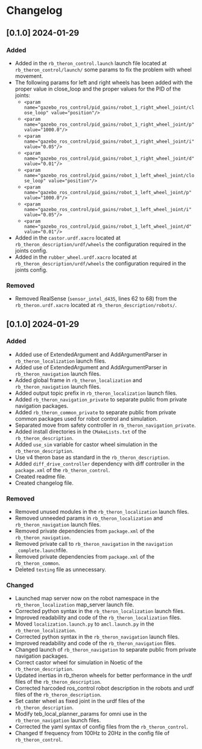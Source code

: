 # Changelog

## [0.1.0] 2024-01-29

### Added
- Added in the `rb_theron_control.launch` launch file located at `rb_theron_control/launch/` some params to fix the problem with wheel movement. 
- The following params for left and right wheels has been added with the proper value in close_loop and the proper values for the PID of the joints:
    - `<param name="gazebo_ros_control/pid_gains/robot_1_right_wheel_joint/close_loop" value="position"/>`
    - `<param name="gazebo_ros_control/pid_gains/robot_1_right_wheel_joint/p" value="1000.0"/>`
    - `<param name="gazebo_ros_control/pid_gains/robot_1_right_wheel_joint/i" value="0.05"/>`
    - `<param name="gazebo_ros_control/pid_gains/robot_1_right_wheel_joint/d" value="0.01"/>`
    - `<param name="gazebo_ros_control/pid_gains/robot_1_left_wheel_joint/close_loop" value="position"/>`
    - `<param name="gazebo_ros_control/pid_gains/robot_1_left_wheel_joint/p" value="1000.0"/>`
    - `<param name="gazebo_ros_control/pid_gains/robot_1_left_wheel_joint/i" value="0.05"/>`
    - `<param name="gazebo_ros_control/pid_gains/robot_1_left_wheel_joint/d" value="0.01"/>`
- Added in the `castor.urdf.xacro` located at `rb_theron_description/urdf/wheels` the configuration required in the joints config.
- Added in the `rubber_wheel.urdf.xacro` located at `rb_theron_description/urdf/wheels` the configuration required in the joints config.

### Removed
- Removed RealSense (`sensor_intel_d435`, lines 62 to 68) from the `rb_theron.urdf.xacro` located at `rb_theron_description/robots/`.

## [0.1.0] 2024-01-29

### Added
- Added use of ExtendedArgument and AddArgumentParser in `rb_theron_localization` launch files.
- Added use of ExtendedArgument and AddArgumentParser in `rb_theron_navigation` launch files.
- Added global frame in `rb_theron_localization` and `rb_theron_navigation` launch files.
- Added output topic prefix in `rb_theron_localization` launch files.
- Added `rb_theron_navigation_private` to separate public from private navigation packages.
- Added `rb_theron_common_private` to separate public from private common packages used for robot control and simulation.
- Separated move from safety controller in `rb_theron_navigation_private`.
- Added install directories in the `CMakeLists.txt` of the `rb_theron_description`.
- Added `use_sim` variable for castor wheel simulation in the `rb_theron_description`.
- Use v4 theron base as standard in the `rb_theron_description`.
- Added `diff_drive_controller` dependency with diff controller in the `package.xml` of the `rb_theron_control`.
- Created readme file.
- Created changelog file.

### Removed
- Removed unused modules in the `rb_theron_localization` launch files.
- Removed unneeded params in `rb_theron_localization` and `rb_theron_navigation` launch files.
- Removed private dependencies from `package.xml` of the `rb_theron_navigation`.
- Removed private call to `rb_theron_navigation` in the `navigation _complete.launch`file.
- Removed private dependencies from `package.xml` of the `rb_theron_common`.
- Deleted `testing` file as unnecessary.

### Changed
- Launched map server now on the robot namespace in the `rb_theron_localization` map_server launch file.
- Corrected python syntax in the `rb_theron_localization` launch files.
- Improved readability and code of the `rb_theron_localization` files.
- Moved `localization.launch.py` to `amcl.launch.py` in the `rb_theron_localization`.
- Corrected python syntax in the `rb_theron_navigation` launch files.
- Improved readability and code of the `rb_theron_navigation` files.
- Changed launch of `rb_theron_navigation` to separate public from private navigation packages.
- Correct castor wheel for simulation in Noetic of the `rb_theron_description`.
- Updated inertias in rb_theron wheels for better performance in the urdf files of the `rb_theron_description`.
- Corrected harcoded ros_control robot description in the robots and urdf files of the `rb_theron_description`.
- Set caster wheel as fixed joint in the urdf files of the `rb_theron_description`.
- Modify teb_local_planner_params for omni use in the `rb_theron_navigation` launch files.
- Corrected the yaml syntax of config files from the `rb_theron_control`.
- Changed tf frequency from 100Hz to 20Hz in the config file of `rb_theron_control`.




